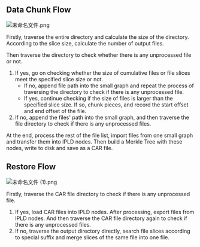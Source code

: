 ## Data Chunk Flow
![未命名文件.png](https://cdn.nlark.com/yuque/0/2021/png/1732647/1622514242871-5e4e62cd-9282-4210-aba0-6784814dfb13.png#align=left&display=inline&height=685&margin=%5Bobject%20Object%5D&name=%E6%9C%AA%E5%91%BD%E5%90%8D%E6%96%87%E4%BB%B6.png&originHeight=1414&originWidth=512&size=95888&status=done&style=none&width=248)


Firstly, traverse the entire directory and calculate the size of the directory. According to the slice size, calculate the number of output files.


Then traverse the directory to check whether there is any unprocessed file or not.

1. If yes, go on checking whether the size of cumulative files or file slices meet the specified slice size or not.
   - If no, append file path into the small graph and repeat the process of traversing the directory to check if there is any unprocessed file.
   - If yes, continue checking if the size of files is larger than the specified slice size. If so, chunk pieces, and record the start offset and end offset of the file.
2. If no, append the files' path into the small graph, and then traverse the file directory to check if there is any unprocessed files.



At the end, process the rest of the file list, import files from one small graph and transfer them into IPLD nodes. Then build a Merkle Tree with these nodes, write to disk and save as a CAR file.

## Restore Flow
![未命名文件 (1).png](https://cdn.nlark.com/yuque/0/2021/png/1732647/1622525954870-0663e5b3-35bc-41b9-b963-1835c7f4c245.png#align=left&display=inline&height=598&margin=%5Bobject%20Object%5D&name=%E6%9C%AA%E5%91%BD%E5%90%8D%E6%96%87%E4%BB%B6%20%281%29.png&originHeight=804&originWidth=390&size=39540&status=done&style=none&width=290)

Firstly, traverse the CAR file directory to check if there is any unprocessed file.

1. If yes, load CAR files into IPLD nodes. After processing, export files from IPLD nodes. And then traverse the CAR file directory again to check if there is any unprocessed files.
2. If no, traverse the output directory directly, search file slices according to special suffix and merge slices of the same file into one file.
